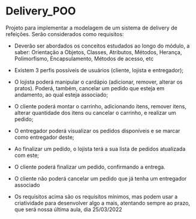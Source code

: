 # Delivery_POO
Projeto para implementar a modelagem de um sistema de delivery de refeições. Serão considerados como requisitos:

- Deverão ser abordados os conceitos estudados ao longo do módulo, a saber: Orientação a Objetos, Classes, Atributos, Métodos, Herança, Polimorfismo, Encapsulamento, Métodos de acesso, etc
- Existem 3 perfis possíveis de usuários (cliente, lojista e entregador);
- O lojista poderá manipular o cardápio (adicionar, remover, alterar os pratos). Poderá, também, cancelar um pedido que esteja em andamento, ao qual esteja associado;
- O cliente poderá montar o carrinho, adicionando itens, remover itens, alterar quantidade dos itens ou cancelar o carrinho, e realizar um pedido;
- O entregador poderá visualizar os pedidos disponíveis e se marcar como entregador deste;
- Ao finalizar um pedido, o lojista terá a sua lista de pedidos atualizada com este;
- O cliente poderá finalizar um pedido, confirmando a entrega.

- O cliente não poderá cancelar um pedido que já tenha um entregador associado

- Os requisitos acima são os requisitos mínimos, mas podem usar a criatividade para desenvolver algo a mais, atentando sempre ao prazo, que será nossa última aula, dia 25/03/2022

